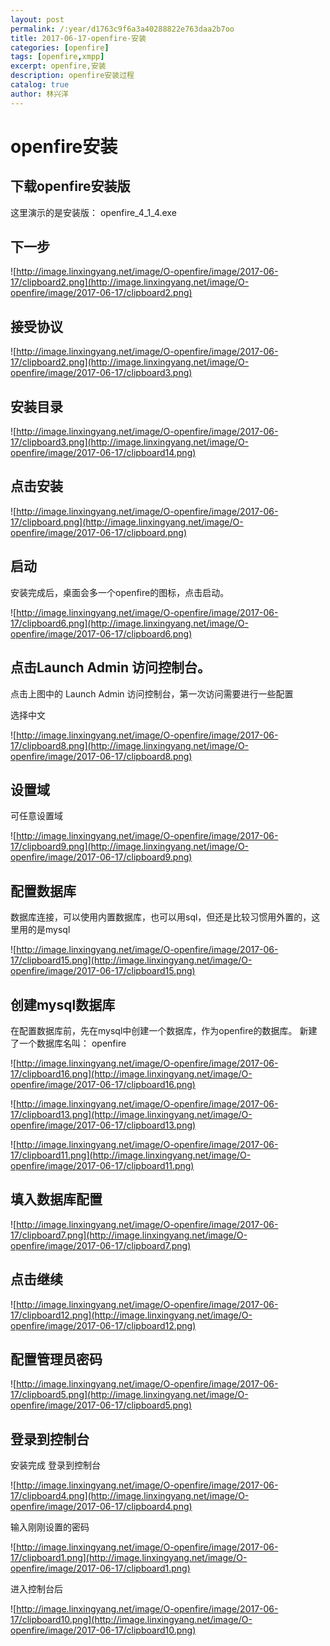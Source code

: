 ```yaml
---
layout: post
permalink: /:year/d1763c9f6a3a40288822e763daa2b7oo
title: 2017-06-17-openfire-安装
categories: [openfire]
tags: [openfire,xmpp]
excerpt: openfire,安装
description: openfire安装过程
catalog: true
author: 林兴洋
---
```


# openfire安装

## 下载openfire安装版

这里演示的是安装版： openfire_4_1_4.exe

## 下一步

![http://image.linxingyang.net/image/O-openfire/image/2017-06-17/clipboard2.png](http://image.linxingyang.net/image/O-openfire/image/2017-06-17/clipboard2.png)

## 接受协议

![http://image.linxingyang.net/image/O-openfire/image/2017-06-17/clipboard2.png](http://image.linxingyang.net/image/O-openfire/image/2017-06-17/clipboard3.png)


## 安装目录

![http://image.linxingyang.net/image/O-openfire/image/2017-06-17/clipboard3.png](http://image.linxingyang.net/image/O-openfire/image/2017-06-17/clipboard14.png)


## 点击安装

![http://image.linxingyang.net/image/O-openfire/image/2017-06-17/clipboard.png](http://image.linxingyang.net/image/O-openfire/image/2017-06-17/clipboard.png)

## 启动

安装完成后，桌面会多一个openfire的图标，点击启动。

![http://image.linxingyang.net/image/O-openfire/image/2017-06-17/clipboard6.png](http://image.linxingyang.net/image/O-openfire/image/2017-06-17/clipboard6.png)


## 点击Launch Admin 访问控制台。

点击上图中的 Launch Admin 访问控制台，第一次访问需要进行一些配置

选择中文

![http://image.linxingyang.net/image/O-openfire/image/2017-06-17/clipboard8.png](http://image.linxingyang.net/image/O-openfire/image/2017-06-17/clipboard8.png)

## 设置域

可任意设置域

![http://image.linxingyang.net/image/O-openfire/image/2017-06-17/clipboard9.png](http://image.linxingyang.net/image/O-openfire/image/2017-06-17/clipboard9.png)

## 配置数据库

数据库连接，可以使用内置数据库，也可以用sql，但还是比较习惯用外置的，这里用的是mysql

![http://image.linxingyang.net/image/O-openfire/image/2017-06-17/clipboard15.png](http://image.linxingyang.net/image/O-openfire/image/2017-06-17/clipboard15.png)

## 创建mysql数据库

在配置数据库前，先在mysql中创建一个数据库，作为openfire的数据库。
新建了一个数据库名叫： openfire

![http://image.linxingyang.net/image/O-openfire/image/2017-06-17/clipboard16.png](http://image.linxingyang.net/image/O-openfire/image/2017-06-17/clipboard16.png)

![http://image.linxingyang.net/image/O-openfire/image/2017-06-17/clipboard13.png](http://image.linxingyang.net/image/O-openfire/image/2017-06-17/clipboard13.png)

![http://image.linxingyang.net/image/O-openfire/image/2017-06-17/clipboard11.png](http://image.linxingyang.net/image/O-openfire/image/2017-06-17/clipboard11.png)

## 填入数据库配置

![http://image.linxingyang.net/image/O-openfire/image/2017-06-17/clipboard7.png](http://image.linxingyang.net/image/O-openfire/image/2017-06-17/clipboard7.png)

## 点击继续

![http://image.linxingyang.net/image/O-openfire/image/2017-06-17/clipboard12.png](http://image.linxingyang.net/image/O-openfire/image/2017-06-17/clipboard12.png)

## 配置管理员密码

![http://image.linxingyang.net/image/O-openfire/image/2017-06-17/clipboard5.png](http://image.linxingyang.net/image/O-openfire/image/2017-06-17/clipboard5.png)

## 登录到控制台

安装完成 登录到控制台

![http://image.linxingyang.net/image/O-openfire/image/2017-06-17/clipboard4.png](http://image.linxingyang.net/image/O-openfire/image/2017-06-17/clipboard4.png)

输入刚刚设置的密码

![http://image.linxingyang.net/image/O-openfire/image/2017-06-17/clipboard1.png](http://image.linxingyang.net/image/O-openfire/image/2017-06-17/clipboard1.png)

进入控制台后

![http://image.linxingyang.net/image/O-openfire/image/2017-06-17/clipboard10.png](http://image.linxingyang.net/image/O-openfire/image/2017-06-17/clipboard10.png)
